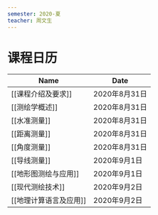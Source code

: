 ```yaml
---
semester: 2020-夏
teacher: 周文生
---
```

# 课程日历

| Name                   | Date          |
| ---------------------- | ------------- |
| [[课程介绍及要求]]     | 2020年8月31日 |
| [[测绘学概述]]             | 2020年8月31日 |
| [[水准测量]]           | 2020年8月31日 |
| [[距离测量]]           | 2020年8月31日 |
| [[角度测量]]           | 2020年8月31日 |
| [[导线测量]]           | 2020年9月1日  |
| [[地形图测绘与应用]]   | 2020年9月1日  |
| [[现代测绘技术]]       | 2020年9月2日  |
| [[地理计算语言及应用]] | 2020年9月2日  |
